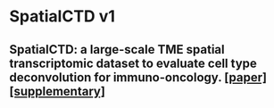 # SpatialCTD v1

## SpatialCTD: a large-scale TME spatial transcriptomic dataset to evaluate cell type deconvolution for immuno-oncology. [[paper]](https://www.biorxiv.org/content/10.1101/2023.04.11.536333v1)[[supplementary]](https://www.biorxiv.org/content/10.1101/2023.04.11.536333v1.supplementary-material)


